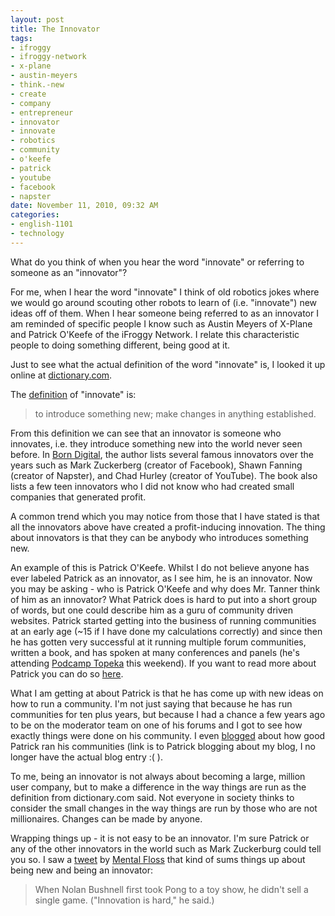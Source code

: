 ```yaml
--- 
layout: post
title: The Innovator
tags: 
- ifroggy
- ifroggy-network
- x-plane
- austin-meyers
- think.-new
- create
- company
- entrepreneur
- innovator
- innovate
- robotics
- community
- o'keefe
- patrick
- youtube
- facebook
- napster
date: November 11, 2010, 09:32 AM
categories: 
- english-1101
- technology
---
```

What do you think of when you hear the word "innovate" or referring to someone as an "innovator"?

For me, when I hear the word "innovate" I think of old robotics jokes where we would go around scouting other robots to learn of (i.e. "innovate") new ideas off of them. When I hear someone being referred to as an innovator I am reminded of specific people I know such as Austin Meyers of X-Plane and Patrick O'Keefe of the iFroggy Network. I relate this characteristic people to doing something different, being good at it.

Just to see what the actual definition of the word "innovate" is, I looked it up online at [dictionary.com](http://dictionary.reference.com/).

The [definition](http://dictionary.reference.com/browse/innovator) of "innovate" is:<blockquote>to introduce something new; make changes in anything established.</blockquote>From this definition we can see that an innovator is someone who innovates, i.e. they introduce something new into the world never seen before. In <u>Born Digital</u>, the author lists several famous innovators over the years such as Mark Zuckerberg (creator of Facebook), Shawn Fanning (creator of Napster), and Chad Hurley (creator of YouTube). The book also lists a few teen innovators who I did not know who had created small companies that generated profit.

A common trend which you may notice from those that I have stated is that all the innovators above have created a profit-inducing innovation. The thing about innovators is that they can be anybody who introduces something new.

An example of this is Patrick O'Keefe. Whilst I do not believe anyone has ever labeled Patrick as an innovator, as I see him, he is an innovator. Now you may be asking - who is Patrick O'Keefe and why does Mr. Tanner think of him as an innovator? What Patrick does is hard to put into a short group of words, but one could describe him as a guru of community driven websites. Patrick started getting into the business of running communities at an early age (~15 if I have done my calculations correctly) and since then he has gotten very successful at it running multiple forum communities, written a book, and has spoken at many conferences and panels (he's attending [Podcamp Topeka](http://www.podcamptopeka.org/) this weekend). If you want to read more about Patrick you can do so [here](http://www.patrickokeefe.com/about/).

What I am getting at about Patrick is that he has come up with new ideas on how to run a community. I'm not just saying that because he has run communities for ten plus years, but because I had a chance a few years ago to be on the moderator team on one of his forums and I got to see how exactly things were done on his community. I even [blogged](http://www.managingcommunities.com/2009/02/04/the-experience-of-being-on-my-staff-as-told-by-one-of-my-moderators/) about how good Patrick ran his communities (link is to Patrick blogging about my blog, I no longer have the actual blog entry :( ).

To me, being an innovator is not always about becoming a large, million user company, but to make a difference in the way things are run as the definition from dictionary.com said. Not everyone in society thinks to consider the small changes in the way things are run by those who are not millionaires. Changes can be made by anyone.

Wrapping things up - it is not easy to be an innovator. I'm sure Patrick or any of the other innovators in the world such as Mark Zuckerburg could tell you so. I saw a [tweet](http://twitter.com/mental_floss/status/537888584372224) by [Mental Floss](http://www.mentalfloss.com/) that kind of sums things up about being new and being an innovator:<blockquote>When Nolan Bushnell first took Pong to a toy show, he didn't sell a single game. ("Innovation is hard," he said.)</blockquote>
